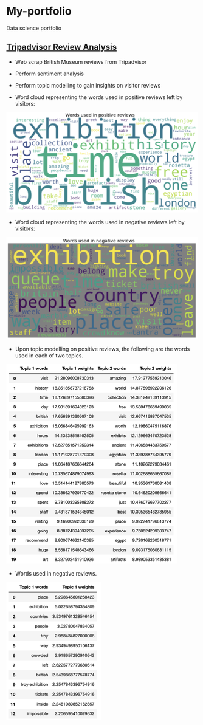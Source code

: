 # My-portfolio
Data science portfolio
## [Tripadvisor Review Analysis](https://github.com/jiajianwoo/Analysing-museum-reviews-on-Tripadvisor/blob/main/Web%20scraping%20and%20analysing%20BM%20reviews.ipynb)
* Web scrap British Museum reviews from Tripadvisor
* Perform sentiment analysis
* Perform topic modelling to gain insights on visitor reviews

* Word cloud representing the words used in positive reviews left by visitors:
<img src="https://github.com/jiajianwoo/My-portfolio/blob/main/image/Screenshot%202020-12-21%20at%2015.46.37.png" alt="drawing" width="600" />

* Word cloud representing the words used in negative reviews left by visitors:
<img src="https://github.com/jiajianwoo/My-portfolio/blob/main/image/Screenshot%202020-12-21%20at%2015.46.46.png" alt="drawing" width="600" />

* Upon topic modelling on positive reviews, the following are the words used in each of two topics.
<img src="https://github.com/jiajianwoo/My-portfolio/blob/main/image/Screenshot%202020-12-21%20at%2015.47.00.png" alt="drawing" width="450" />

* Words used in negative reviews.
<img src="https://github.com/jiajianwoo/My-portfolio/blob/main/image/Screenshot%202020-12-21%20at%2015.46.18.png" alt="drawing" width="250" />
